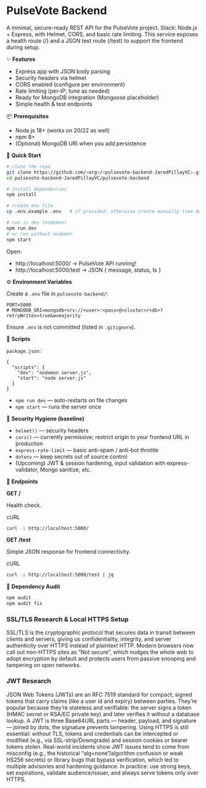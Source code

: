 # PulseVote Backend

A minimal, secure-ready REST API for the PulseVote project.
Stack: Node.js + Express, with Helmet, CORS, and basic rate limiting.
This service exposes a health route (/) and a JSON test route (/test) to support the frontend during setup.

✨ **Features**

- Express app with JSON body parsing
- Security headers via helmet
- CORS enabled (configure per environment)
- Rate limiting (per-IP; tune as needed)
- Ready for MongoDB integration (Mongoose placeholder)
- Simple health & test endpoints

📦 **Prerequisites**

- Node.js 18+ (works on 20/22 as well)
- npm 8+
- (Optional) MongoDB URI when you add persistence

🚀 **Quick Start**

```sh
# clone the repo
git clone https://github.com/<org>/<pulsevote-backend-JaredPillayVC>.git
cd pulsevote-backend-JaredPillayVC/pulsevote-backend

# install dependencies
npm install

# create env file
cp .env.example .env   # if provided; otherwise create manually (see below)

# run in dev (nodemon)
npm run dev
# or run without nodemon
npm start
```

Open:

- http://localhost:5000/
  → PulseVote API running!
- http://localhost:5000/test
  → JSON { message, status, ts }

⚙️ **Environment Variables**

Create a `.env` file in `pulsevote-backend/`:

```
PORT=5000
# MONGODB_URI=mongodb+srv://<user>:<pass>@<cluster>/<db>?retryWrites=true&w=majority
```

Ensure `.env` is not committed (listed in `.gitignore`).

🧭 **Scripts**

`package.json`:

```
{
  "scripts": {
    "dev": "nodemon server.js",
    "start": "node server.js"
  }
}
```

- `npm run dev` — auto-restarts on file changes
- `npm start` — runs the server once

🔐 **Security Hygiene (baseline)**

- `helmet()` — security headers
- `cors()` — currently permissive; restrict origin to your frontend URL in production
- `express-rate-limit` — basic anti-spam / anti-bot throttle
- `dotenv` — keep secrets out of source control
- (Upcoming) JWT & session hardening, input validation with express-validator, Mongo sanitize, etc.

🧪 **Endpoints**

**GET /**

Health check.

cURL

```sh
curl -i http://localhost:5000/
```

**GET /test**

Simple JSON response for frontend connectivity.

cURL

```sh
curl -s http://localhost:5000/test | jq
```

🧰 **Dependency Audit**

```sh
npm audit
npm audit fix
```

### SSL/TLS Research & Local HTTPS Setup 

SSL/TLS is the cryptographic protocol that secures data in transit between clients and servers, giving us confidentiality, integrity, and server authenticity over HTTPS instead of plaintext HTTP. Modern browsers now call out non-HTTPS sites as “Not secure”, which nudges the whole web to adopt encryption by default and protects users from passive snooping and tampering on open networks.

### JWT Research

JSON Web Tokens (JWTs) are an RFC 7519 standard for compact, signed tokens that carry claims (like a user id and expiry) between parties. They’re popular because they’re stateless and verifiable: the server signs a token (HMAC secret or RSA/EC private key) and later verifies it without a database lookup. A JWT is three Base64URL parts — header, payload, and signature — joined by dots; the signature prevents tampering. Using HTTPS is still essential: without TLS, tokens and credentials can be intercepted or modified (e.g., via SSL-strip/Downgrade) and session cookies or bearer tokens stolen. Real-world incidents show JWT issues tend to come from misconfig (e.g., the historical “alg=none”/algorithm confusion or weak HS256 secrets) or library bugs that bypass verification, which led to multiple advisories and hardening guidance. In practice: use strong keys, set expirations, validate audience/issuer, and always serve tokens only over HTTPS.